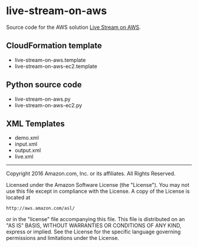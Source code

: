# live-stream-on-aws

Source code for the AWS solution [Live Stream on AWS](https://aws.amazon.com/answers/tbc/).

## CloudFormation template

- live-stream-on-aws.template
- live-stream-on-aws-ec2.template

## Python source code

- live-stream-on-aws.py
- live-stream-on-aws-ec2.py

## XML Templates
- demo.xml
- input.xml
- output.xml
- live.xml


***

Copyright 2016 Amazon.com, Inc. or its affiliates. All Rights Reserved.

Licensed under the Amazon Software License (the "License"). You may not use this file except in compliance with the License. A copy of the License is located at

    http://aws.amazon.com/asl/

or in the "license" file accompanying this file. This file is distributed on an "AS IS" BASIS, WITHOUT WARRANTIES OR CONDITIONS OF ANY KIND, express or implied. See the License for the specific language governing permissions and limitations under the License.
